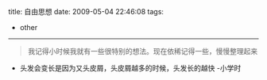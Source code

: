 title: 自由思想
date: 2009-05-04 22:46:08
tags:
- other
---
> 我记得小时候我就有一些很特别的想法。现在依稀记得一些，慢慢整理起来

<!-- more -->
* 头发会变长是因为又头皮屑，头皮屑越多的时候，头发长的越快 -小学时
